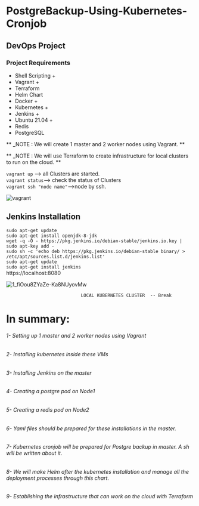 # PostgreBackup-Using-Kubernetes-Cronjob
## DevOps Project

### Project Requirements

+ Shell Scripting +
+ Vagrant +
+ Terraform
+ Helm Chart
+ Docker +
+ Kubernetes +
+ Jenkins +
+ Ubuntu 21.04 +
+ Redis
+ PostgreSQL

** _NOTE : We will create 1 master and 2 worker nodes using Vagrant. **

** _NOTE : We will use Terraform to create infrastructure for local clusters to run on the cloud. **

`vagrant up` --> all Clusters are started.<br>
`vagrant status`--> check the status of Clusters<br> 
`vagrant ssh "node name"`-->node by ssh.<br>

![vagrant](https://user-images.githubusercontent.com/42733209/169891496-9482b253-401b-4c9e-9487-96e804f5e1da.png)


## Jenkins Installation 
`sudo apt-get update`<br>
`sudo apt-get install openjdk-8-jdk`<br>
`wget -q -O - https://pkg.jenkins.io/debian-stable/jenkins.io.key | sudo apt-key add -`<br>
`sudo sh -c 'echo deb https://pkg.jenkins.io/debian-stable binary/ > /etc/apt/sources.list.d/jenkins.list'`<br>
`sudo apt-get update`<br>
`sudo apt-get install jenkins`<br>
https://localhost:8080

![1_fiOou8ZYaZe-Ka8NUyovMw](https://user-images.githubusercontent.com/42733209/169891698-0469019b-d39f-4775-acdc-12db2a33d819.png)



                                LOCAL KUBERNETES CLUSTER  -- Break 
                               
# In summary: 
###### 1- Setting up 1 master and 2 worker nodes using Vagrant
###### 2- Installing kubernetes inside these VMs
###### 3- Installing Jenkins on the master
###### 4- Creating a postgre pod on Node1
###### 5- Creating a redis pod on Node2
###### 6- Yaml files should be prepared for these installations in the master.
###### 7- Kubernetes cronjob will be prepared for Postgre backup in master. A sh will be written about it.
###### 8- We will make Helm after the kubernetes installation and manage all the deployment processes through this chart.
###### 9- Establishing the infrastructure that can work on the cloud with Terraform






